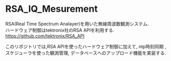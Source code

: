 # RSA_IQ_Mesurement

RSA(Real Time Spectrum Analayer)を用いた無線周波数観測システム.<br>
ハードウェア制御はtektronix社のRSA APIを利用する.<br>
https://github.com/tektronix/RSA_API

このリポジトリでは,RSA APIを使ったハードウェア制御に加えて, ntp時刻同期 ,スケジューラを使った観測管理, データベースへのアップロード機能を実装する.

